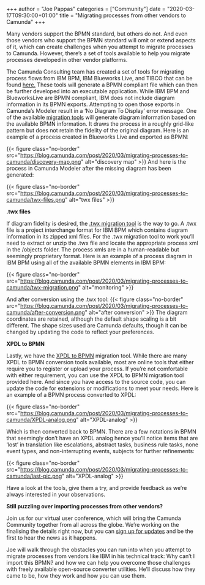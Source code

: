 +++
author = "Joe Pappas"
categories = ["Community"]
date = "2020-03-17T09:30:00+01:00"
title = "Migrating processes from other vendors to Camunda"
+++

Many vendors support the BPMN standard, but others do not. And even those vendors who support the BPMN standard will omit or extend aspects of it, which can create challenges when you attempt to migrate processes to Camunda. However, there’s a set of tools available to help you migrate processes developed in other vendor platforms.

<!--more-->

The Camunda Consulting team has created a set of tools for migrating process flows from IBM BPM, IBM Blueworks Live, and TIBCO that can be found [here.](https://github.com/camunda-consulting/migrate-to-camunda-tools) These tools will generate a BPMN compliant file which can then be further developed into an executable application. While IBM BPM and BlueworksLive are BPMN compliant, IBM does not include diagram information in its BPMN exports. Attempting to open those exports in Camunda’s Modeler result in a ‘No Diagram To Display’ error message. One of the available [migration tools](https://github.com/camunda-consulting/migrate-to-camunda-tools/tree/master/IBM/create%20diagram%20from%20exported%20BPMN) will generate diagram information based on the available BPMN information. It draws the process in a roughly grid-like pattern but does not retain the fidelity of the original diagram. Here is an example of a process created in Blueworks Live and exported as BPMN:

{{< figure class="no-border" src="https://blog.camunda.com/post/2020/03/migrating-processes-to-camunda/discovery-map.png" alt="discovery map" >}}
And here is the process in Camunda Modeler after the missing diagram has been generated:

{{< figure class="no-border" src="https://blog.camunda.com/post/2020/03/migrating-processes-to-camunda/twx-files.png" alt="twx files" >}}

__.twx files__

If diagram fidelity is desired, the [.twx migration tool](https://github.com/camunda-consulting/migrate-to-camunda-tools/tree/master/IBM/create%20BPMN%20from%20TWX%20export) is the way to go. A .twx file is a project interchange format for IBM BPM which contains diagram information in its zipped xml files. For the .twx migration tool to work you’ll need to extract or unzip the .twx file and locate the appropriate process xml in the /objects folder. The process xmls are in a human-readable but seemingly proprietary format. Here is an example of a process diagram in IBM BPM using all of the available BPMN elements in IBM BPM:

{{< figure class="no-border" src="https://blog.camunda.com/post/2020/03/migrating-processes-to-camunda/twx-migration.png" alt="monitoring" >}}

And after conversion using the .twx tool:
{{< figure class="no-border" src="https://blog.camunda.com/post/2020/03/migrating-processes-to-camunda/after-conversion.png" alt="after conversion" >}}
The diagram coordinates are retained, although the default shape scaling is a bit different. The shape sizes used are Camunda defaults, though it can be changed by updating the code to reflect your preferences.

__XPDL to BPMN__

Lastly, we have the [XPDL to BPMN](https://github.com/camunda-consulting/migrate-to-camunda-tools/tree/master/TIBCO/create%20BPMN%20from%20XPDL%20export) migration tool. While there are many XPDL to BPMN conversion tools available, most are online tools that either require you to register or upload your process. If you’re not comfortable with either requirement, you can use the XPDL to BPMN migration tool provided here. And since you have access to the source code, you can update the code for extensions or modifications to meet your needs. Here is an example of a BPMN process converted to XPDL:

{{< figure class="no-border" src="https://blog.camunda.com/post/2020/03/migrating-processes-to-camunda/XPDL-analog.png" alt="XPDL-analog" >}}

Which is then converted back to BPMN. There are a few notations in BPMN that seemingly don’t have an XPDL analog hence you’ll notice items that are ‘lost’ in translation like escalations, abstract tasks, business rule tasks, none event types, and non-interrupting events, subjects for further refinements:

{{< figure class="no-border" src="https://blog.camunda.com/post/2020/03/migrating-processes-to-camunda/last-pic.png" alt="XPDL-analog" >}}

Have a look at the tools, give them a try, and provide feedback as we’re always interested in your observations.

__Still puzzling over importing processes from other vendors?__

Join us for our virtual user conference, which will bring the Camunda Community together from all across the globe. We’re working on the finalising the details right now, but you can [sign up for updates](https://camunda.com/events/camundacon-updates/) and be the first to hear the news as it happens. 

Joe will walk through the obstacles you can run into when you attempt to migrate processes from vendors like IBM in his technical track: Why can’t I import this BPMN? and how we can help you overcome those challenges with freely available open-source converter utilities. He’ll discuss how they came to be, how they work and how you can use them.
